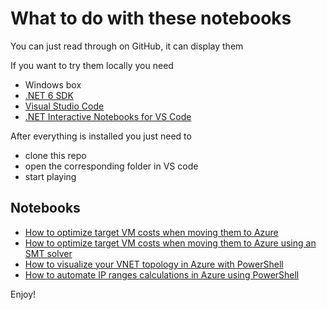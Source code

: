 # What to do with these notebooks

You can just read through on GitHub, it can display them

If you want to try them locally you need

- Windows box
- [.NET 6 SDK](https://dotnet.microsoft.com/en-us/download/dotnet/6.0)
- [Visual Studio Code](https://code.visualstudio.com/)
- [.NET Interactive Notebooks for VS Code](https://marketplace.visualstudio.com/items?itemName=ms-dotnettools.dotnet-interactive-vscode)

After everything is installed you just need to

- clone this repo
- open the corresponding folder in VS code
- start playing

## Notebooks

- [How to optimize target VM costs when moving them to Azure](./vmOptimization-basics.ipynb)
- [How to optimize target VM costs when moving them to Azure using an SMT solver](./vmOptimization-or-tools.ipynb)
- [How to visualize your VNET topology in Azure with PowerShell](./vnet-topology-visualization.ipynb)
- [How to automate IP ranges calculations in Azure using PowerShell](./ipmgmt.ipynb)

Enjoy!
